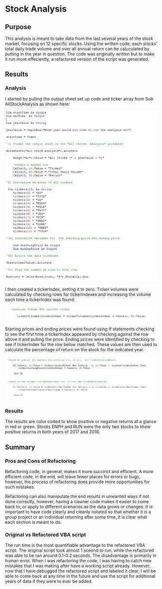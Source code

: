 # Stock Analysis


## Purpose

This analysis is meant to take data from the last several years of the stock market, focusing on 12 specific stocks. Using the written code, each stocks' total daily trade volume and over all annual return can be caluculated by putting in the year in question. The code was originally written but to make it run more effeciently, a refactored version of the script was generated.

## Results

### Analysis

I started by pulling the output sheet set up code and ticker array from Sub AllStockAnalysis as shown here:

![VBA_output_array.png](VBA_output_array.png)

I then created a tickerIndex, setting it to zero. Ticker volumes were calculated by checking rows for tickerIndexes and increasing the volume each time a tickerIndex was found:

![VBA_tickerVolume.png](VBA_tickerVolume.png)

Starting prices and ending prices were found using If statements checking to see the first time a tickerIndex appeared by checking against the row above it and pulling the price. Ending prices were identified by checking to see if tickerIndex for the row below matched. These values are then used to calculate the percentage of return on the stock for the indicated year.

![VBA_tSP_tEP.png](VBA_tSP_tEP.png)

### Results

The results are color coded to show positive or negative returns at a glance in red or green. Stocks ENPH and RUN were the only two stocks to show positive returns in both years of 2017 and 2018.



## Summary

### Pros and Cons of Refactoring

Refactoring code, in general, makes it more succinct and efficient. A more efficient code, in the end, will leave fewer places for errors or bugs, however, the process of refactoring does provide more opportunities for such mistakes.

Refactoring can also manipulate the end results in unwanted ways if not done correctly, however, having a cleaner code makes it easier to come back to, or apply to different scenarios as the data grows or changes. It is important to have code clearly and cleanly notated so that whether it is a group project or an individual returning after some time, it is clear what each section is meant to do.


### Original vs Refactored VBA script

The run time is the most quantifiable advantage to the refactored VBA script. The original script took almost 1 sceond to run, while the refactored was able to be ran around 0.1-0.2 seconds. The disadvantage is primarily in human error. When I was refactoring the code, I was having to catch new mistakes that I was making after have a working script already. However, now that I have debugged the refactored script and labeled it clear, I will be able to come back at any time in the future and use the script for additional years of data if they were to ever be added.

